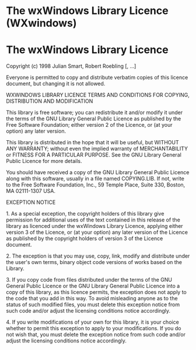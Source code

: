 # The wxWindows Library Licence (WXwindows)

# The wxWindows Library Licence

Copyright (c) 1998 Julian Smart, Robert Roebling [, ...]

Everyone is permitted to copy and distribute verbatim copies of this licence document, but changing it is not allowed.

WXWINDOWS LIBRARY LICENCE
TERMS AND CONDITIONS FOR COPYING, DISTRIBUTION AND MODIFICATION

This library is free software; you can redistribute it and/or modify it under the terms of the GNU Library General Public Licence as published by the Free Software Foundation; either version 2 of the Licence, or (at your option) any later version.

This library is distributed in the hope that it will be useful, but WITHOUT ANY WARRANTY; without even the implied warranty of MERCHANTABILITY or FITNESS FOR A PARTICULAR PURPOSE. See the GNU Library General Public Licence for more details.

You should have received a copy of the GNU Library General Public Licence along with this software, usually in a file named COPYING.LIB. If not, write to the Free Software Foundation, Inc., 59 Temple Place, Suite 330, Boston, MA 02111-1307 USA.

EXCEPTION NOTICE

1\. As a special exception, the copyright holders of this library give permission for additional uses of the text contained in this release of the library as licenced under the wxWindows Library Licence, applying either version 3 of the Licence, or (at your option) any later version of the Licence as published by the copyright holders of version 3 of the Licence document.

2\. The exception is that you may use, copy, link, modify and distribute under the user's own terms, binary object code versions of works based on the Library.

3\. If you copy code from files distributed under the terms of the GNU General Public Licence or the GNU Library General Public Licence into a copy of this library, as this licence permits, the exception does not apply to the code that you add in this way. To avoid misleading anyone as to the status of such modified files, you must delete this exception notice from such code and/or adjust the licensing conditions notice accordingly.

4\. If you write modifications of your own for this library, it is your choice whether to permit this exception to apply to your modifications. If you do not wish that, you must delete the exception notice from such code and/or adjust the licensing conditions notice accordingly.